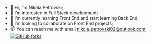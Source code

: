 - 👋 Hi, I’m Nikola Petrovski;
- 👀 I’m interested in Full Stack development;
- 🌱 I’m currently learning Front End and start learning Back End;
- 💞️ I’m looking to collaborate on Front End projects;
- 📫 You can reach me with email nikola_petrovski02@outlook.com; 
[![GitHub forks](https://img.shields.io/github/forks/Naereen/StrapDown.js.svg?style=social&label=Fork&maxAge=2592000)](https://GitHub.com/Naereen/StrapDown.js/network/)
